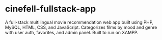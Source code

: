 # cinefell-fullstack-app
A full-stack multilingual movie recommendation web app built using PHP, MySQL, HTML, CSS, and JavaScript. Categorizes films by mood and genre with user auth, favorites, and admin panel. Built to run on XAMPP.
